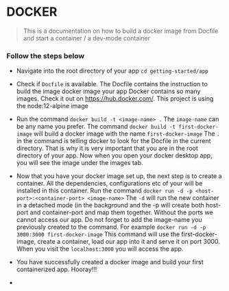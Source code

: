# DOCKER 
> This is a documentation on how to build a docker image from Docfile and start a container / a dev-mode container

### Follow the steps below
- Navigate into the root directory of your app ```cd getting-started/app```

- Check if ```Docfile``` is available. The Docfile contains the instruction to build the image docker image your app Docker contains so many images. Check it out on https://hub.docker.com/. This project is using the node:12-alpine image

- Run the command ```docker build -t <image-name> .``` The ```image-name``` can be any name you prefer. The command ```docker build -t first-docker-image``` will build a docker image with the name ```first-docker-image``` The ```.``` in the command is telling docker to look for the Docfile in the current directory. That is why it is very important that you are in the root directory of your app. Now when you open your docker desktop app, you will see the image under the images tab.

- Now that you have your docker image set up, the next step is to create a container. All the dependencies, configurations etc of your will be installed in this container. Run the command ```docker run -d -p <host-port>:<container-port> <image-name>``` The ``-d`` will run the new container in a detached mode (in the background and the -p will create both host-port and container-port and map them together. Without the ports we cannot access our app. Do not forget to add the image-name you previously created to the command. For example ``docker run -d -p 3000:3000 first-docker-image`` This command will use the first-docker-image, create a container, load our app into it and serve it on port 3000. When you visit the ``localhost:3000`` you will access the app.

- You have successfully created a docker image and build your first containerized app. Hooray!!!
- 